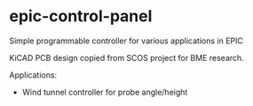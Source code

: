 # epic-control-panel

Simple programmable controller for various applications in EPIC

KiCAD PCB design copied from SCOS project for BME research.

Applications:

* Wind tunnel controller for probe angle/height
